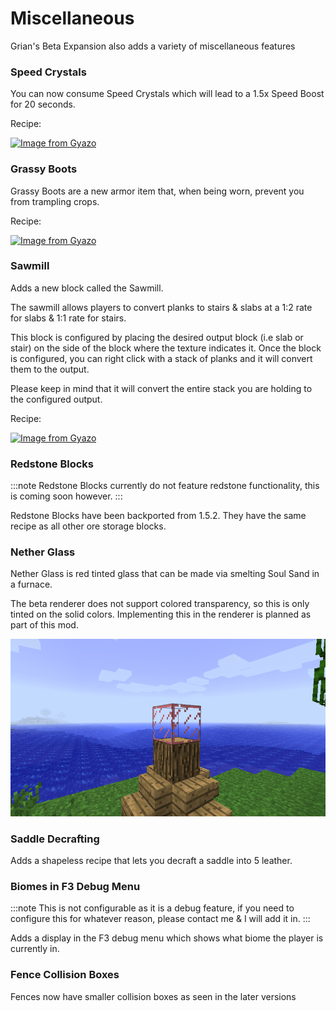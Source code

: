 # Miscellaneous

Grian's Beta Expansion also adds a variety of miscellaneous features

### Speed Crystals
You can now consume Speed Crystals which will lead to a 1.5x Speed Boost for 20 seconds.

Recipe: 

[![Image from Gyazo](https://i.gyazo.com/fc3a14850ea2879ae6bb47f923238fd2.png)](https://gyazo.com/fc3a14850ea2879ae6bb47f923238fd2)

### Grassy Boots
Grassy Boots are a new armor item that, when being worn, prevent you from trampling crops.

Recipe: 

[![Image from Gyazo](https://i.gyazo.com/07979b73a12646950b87fc707cda5541.png)](https://gyazo.com/07979b73a12646950b87fc707cda5541)

### Sawmill

Adds a new block called the Sawmill.

The sawmill allows players to convert planks to stairs & slabs at a 1:2 rate for slabs & 1:1 rate for stairs.

This block is configured by placing the desired output block (i.e slab or stair) on the side of the block where the texture indicates it.
Once the block is configured, you can right click with a stack of planks and it will convert them to the output.

Please keep in mind that it will convert the entire stack you are holding to the configured output.

Recipe:

[![Image from Gyazo](https://i.gyazo.com/57c04b8fa47de9ddc228cb70283672af.png)](https://gyazo.com/57c04b8fa47de9ddc228cb70283672af)

### Redstone Blocks
:::note
Redstone Blocks currently do not feature redstone functionality, this is coming soon however.
:::

Redstone Blocks have been backported from 1.5.2. They have the same recipe as all other ore storage blocks.

### Nether Glass

Nether Glass is red tinted glass that can be made via smelting Soul Sand in a furnace.

The beta renderer does not support colored transparency, so this is only tinted on the solid colors. Implementing this in the renderer is planned as part of this mod.

![Nether Glass in Minecraft](/img/nether_glass.png)

### Saddle Decrafting

Adds a shapeless recipe that lets you decraft a saddle into 5 leather.

### Biomes in F3 Debug Menu

:::note
This is not configurable as it is a debug feature, if you need to configure this for whatever reason, please contact me & I will add it in.
:::

Adds a display in the F3 debug menu which shows what biome the player is currently in.

### Fence Collision Boxes

Fences now have smaller collision boxes as seen in the later versions